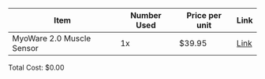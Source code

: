 | Item | Number Used | Price per unit | Link |
| ----------- | ----------- | ----------- | ----------- | 
| MyoWare 2.0 Muscle Sensor | 1x | $39.95 | [Link](https://www.sparkfun.com/products/21265) |

Total Cost: $0.00
